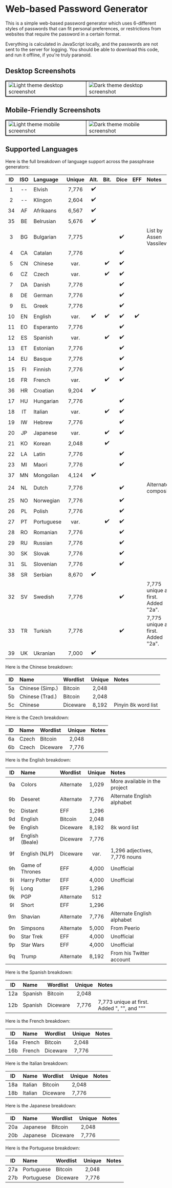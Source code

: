 # Web-based Password Generator
This is a simple web-based password generator which uses 6-different styles
of passwords that can fit personal preferences, or restrictions from
websites that require the password in a certain format.

Everything is calculated in JavaScript locally, and the passwords are not
sent to the server for logging. You should be able to download this code,
and run it offline, if you're truly paranoid.

## Desktop Screenshots
<table style="border-collapse: collapse; border: 1px solid black;">
<tr><td style="border: 1px solid black;">
<img alt="Light theme desktop screenshot" src="https://user-images.githubusercontent.com/699572/127556853-20914ceb-ea69-419a-8c52-10c33db7064b.png" />
</td><td style="border: 1px solid black;">
<img alt="Dark theme desktop screenshot" src="https://user-images.githubusercontent.com/699572/127556854-71a053ec-5b91-4cce-aa61-7bf9c6e0860b.png" />
</td></tr></table>

## Mobile-Friendly Screenshots
<table style="border-collapse: collapse; border: 1px solid black;">
<tr><td style="border: 1px solid black;">
<img alt="Light theme mobile screenshot" src="https://user-images.githubusercontent.com/699572/127557629-d80af7a3-3fc8-44cc-8c6f-f3f1d08ba424.png" />
</td><td style="border: 1px solid black;">
<img alt="Dark theme mobile screenshot" src="https://user-images.githubusercontent.com/699572/127557630-18b5d92d-2574-45eb-8d65-f0120ddc2f50.png" />
</td></tr></table>

## Supported Languages
Here is the full breakdown of language support across the passphrase generators:

| ID | ISO | Language   | Unique | Alt. | Bit. | Dice | EFF | Notes                              |
|:--:|:---:|:-----------|:------:|:----:|:----:|:----:|:---:|:-----------------------------------|
|  1 | --  | Elvish     | 7,776  |  ✔️   |      |      |     |                                    |
|  2 | --  | Klingon    | 2,604  |  ✔️   |      |      |     |                                    |
| 34 | AF  | Afrikaans  | 6,567  |  ✔️   |      |      |     |                                    | 
| 35 | BE  | Belrusian  | 5,676  |  ✔️   |      |      |     |                                    | 
|  3 | BG  | Bulgarian  | 7,775  |      |      |  ✔️   |     | List by Assen Vassilev             |
|  4 | CA  | Catalan    | 7,776  |      |      |  ✔️   |     |                                    |
|  5 | CN  | Chinese    |  var.  |      |  ✔️   |  ✔️   |     |                                    |
|  6 | CZ  | Czech      |  var.  |      |  ✔️   |  ✔️   |     |                                    |
|  7 | DA  | Danish     | 7,776  |      |      |  ✔️   |     |                                    |
|  8 | DE  | German     | 7,776  |      |      |  ✔️   |     |                                    |
|  9 | EL  | Greek      | 7,776  |      |      |  ✔️   |     |                                    |
| 10 | EN  | English    |  var.  |  ✔️   |  ✔️   |  ✔️   |  ✔️  |                                    |
| 11 | EO  | Esperanto  | 7,776  |      |      |  ✔️   |     |                                    |
| 12 | ES  | Spanish    |  var.  |      |  ✔️   |  ✔️   |     |                                    |
| 13 | ET  | Estonian   | 7,776  |      |      |  ✔️   |     |                                    |
| 14 | EU  | Basque     | 7,776  |      |      |  ✔️   |     |                                    |
| 15 | FI  | Finnish    | 7,776  |      |      |  ✔️   |     |                                    |
| 16 | FR  | French     |  var.  |      |  ✔️   |  ✔️   |     |                                    |
| 36 | HR  | Croatian   | 9,204  |  ✔️   |      |      |     |                                    | 
| 17 | HU  | Hungarian  | 7,776  |      |      |  ✔️   |     |                                    |
| 18 | IT  | Italian    |  var.  |      |  ✔️   |  ✔️   |     |                                    |
| 19 | IW  | Hebrew     | 7,776  |      |      |  ✔️   |     |                                    |
| 20 | JP  | Japanese   |  var.  |      |  ✔️   |  ✔️   |     |                                    |
| 21 | KO  | Korean     | 2,048  |      |  ✔️   |      |     |                                    |
| 22 | LA  | Latin      | 7,776  |      |      |  ✔️   |     |                                    |
| 23 | MI  | Maori      | 7,776  |      |      |  ✔️   |     |                                    |
| 37 | MN  | Mongolian  | 4,124  |  ✔️   |      |      |     |                                    | 
| 24 | NL  | Dutch      | 7,776  |      |      |  ✔️   |     | Alternate composite                |
| 25 | NO  | Norwegian  | 7,776  |      |      |  ✔️   |     |                                    |
| 26 | PL  | Polish     | 7,776  |      |      |  ✔️   |     |                                    |
| 27 | PT  | Portuguese |  var.  |      |  ✔️   |  ✔️   |     |                                    |
| 28 | RO  | Romanian   | 7,776  |      |      |  ✔️   |     |                                    |
| 29 | RU  | Russian    | 7,776  |      |      |  ✔️   |     |                                    |
| 30 | SK  | Slovak     | 7,776  |      |      |  ✔️   |     |                                    |
| 31 | SL  | Slovenian  | 7,776  |      |      |  ✔️   |     |                                    |
| 38 | SR  | Serbian    | 8,670  |  ✔️   |      |      |     |                                    | 
| 32 | SV  | Swedish    | 7,776  |      |      |  ✔️   |     | 7,775 unique at first. Added "2a". |
| 33 | TR  | Turkish    | 7,776  |      |      |  ✔️   |     | 7,775 unique at first. Added "2a". |
| 39 | UK  | Ukranian   | 7,000  |  ✔️   |      |      |     |                                    | 

Here is the Chinese breakdown:

| ID | Name            | Wordlist  | Unique | Notes                         |
|:--:|:----------------|:----------|:------:|:------------------------------|
| 5a | Chinese (Simp.) | Bitcoin   | 2,048  |                               |
| 5b | Chinese (Trad.) | Bitcoin   | 2,048  |                               |
| 5c | Chinese         | Diceware  | 8,192  | Pinyin 8k word list           |

Here is the Czech breakdown:

| ID | Name            | Wordlist  | Unique | Notes                         |
|:--:|:----------------|:----------|:------:|:------------------------------|
| 6a | Czech           | Bitcoin   | 2,048  |                               |
| 6b | Czech           | Diceware  | 7,776  |                               |

Here is the English breakdown:

| ID | Name            | Wordlist  | Unique | Notes                         |
|:--:|:----------------|:----------|:------:|:------------------------------|
| 9a | Colors          | Alternate | 1,029  | More available in the project |
| 9b | Deseret         | Alternate | 7,776  | Alternate English alphabet    |
| 9c | Distant         | EFF       | 1,296  |                               |
| 9d | English         | Bitcoin   | 2,048  |                               |
| 9e | English         | Diceware  | 8,192  | 8k word list                  |
| 9f | English (Beale) | Diceware  | 7,776  |                               |
| 9f | English (NLP)   | Diceware  |  var.  | 1,296 adjectives, 7,776 nouns |
| 9h | Game of Thrones | EFF       | 4,000  | Unofficial                    |
| 9i | Harry Potter    | EFF       | 4,000  | Unofficial                    |
| 9j | Long            | EFF       | 1,296  |                               |
| 9k | PGP             | Alternate |   512  |                               |
| 9l | Short           | EFF       | 1,296  |                               |
| 9m | Shavian         | Alternate | 7,776  | Alternate English alphabet    |
| 9n | Simpsons        | Alternate | 5,000  | From Peerio                   |
| 9o | Star Trek       | EFF       | 4,000  | Unofficial                    |
| 9p | Star Wars       | EFF       | 4,000  | Unofficial                    |
| 9q | Trump           | Alternate | 8,192  | From his Twitter account      |

Here is the Spanish breakdown:

| ID  | Name    | Wordlist | Unique | Notes                                        |
|:---:|:--------|:---------|:------:|:---------------------------------------------|
| 12a | Spanish | Bitcoin  | 2,048  |                                              |
| 12b | Spanish | Diceware | 7,776  |  7,773 unique at first. Added ", "", and """ |

Here is the French breakdown:

| ID  | Name   | Wordlist | Unique | Notes                         |
|:---:|:-------|:---------|:------:|:------------------------------|
| 16a | French | Bitcoin  | 2,048  |                               |
| 16b | French | Diceware | 7,776  |                               |

Here is the Italian breakdown:

| ID  | Name    | Wordlist | Unique | Notes                         |
|:---:|:--------|:---------|:------:|:------------------------------|
| 18a | Italian | Bitcoin  | 2,048  |                               |
| 18b | Italian | Diceware | 7,776  |                               |

Here is the Japanese breakdown:

| ID  | Name     | Wordlist | Unique | Notes                         |
|:---:|:---------|:---------|:------:|:------------------------------|
| 20a | Japanese | Bitcoin  | 2,048  |                               |
| 20b | Japanese | Diceware | 7,776  |                               |

Here is the Portuguese breakdown:

| ID  | Name       | Wordlist | Unique | Notes                         |
|:---:|:-----------|:---------|:------:|:------------------------------|
| 27a | Portuguese | Bitcoin  | 2,048  |                               |
| 27b | Portuguese | Diceware | 7,776  |                               |
